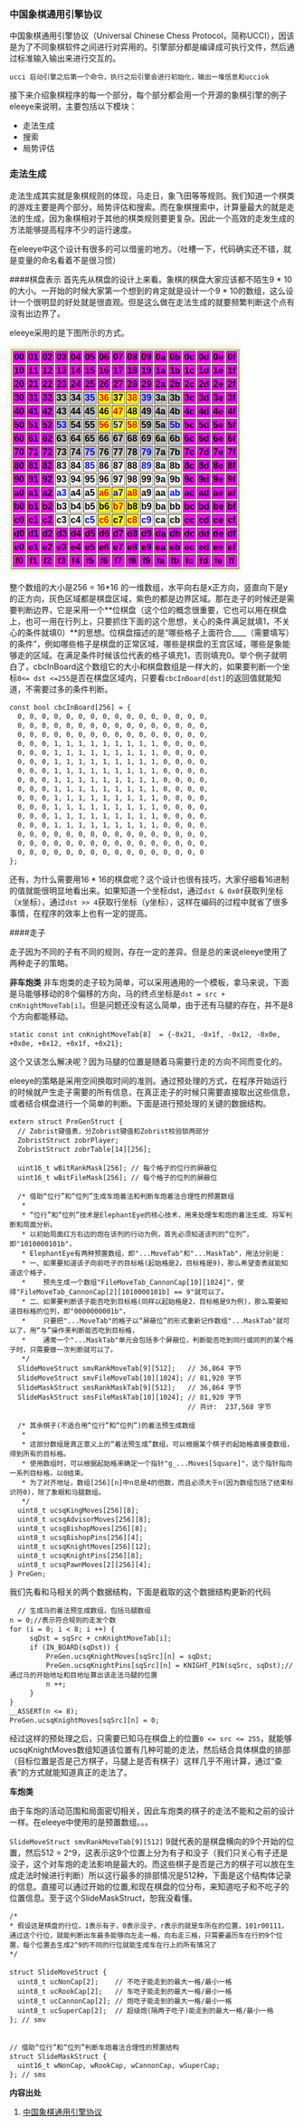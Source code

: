 ### 中国象棋通用引擎协议
中国象棋通用引擎协议（Universal Chinese Chess Protocol，简称UCCI），因该是为了不同象棋软件之间进行对弈用的。引擎部分都是编译成可执行文件，然后通过标准输入输出来进行交互的。


```
ucci 启动引擎之后第一个命令，执行之后引擎会进行初始化，输出一堆信息和ucciok

```

接下来介绍象棋程序的每一个部分，每个部分都会用一个开源的象棋引擎的例子eleeye来说明，主要包括以下模块：

+ 走法生成
+ 搜索
+ 局势评估
### 走法生成
走法生成其实就是象棋规则的体现，马走日，象飞田等等规则。我们知道一个棋类的游戏主要是两个部分，局势评估和搜索。而在象棋搜索中，计算量最大的就是走法的生成，因为象棋相对于其他的棋类规则要更复杂。因此一个高效的走发生成的方法能够提高程序不少的运行速度。

在eleeye中这个设计有很多的可以借鉴的地方。（吐槽一下，代码确实还不错，就是变量的命名看着不是很习惯）

####棋盘表示
首先先从棋盘的设计上来看。象棋的棋盘大家应该都不陌生9 * 10的大小。一开始的时候大家第一个想到的肯定就是设计一个9 * 10的数组，这么设计一个很明显的好处就是很直观。但是这么做在走法生成的就要频繁判断这个点有没有出边界了。

eleeye采用的是下图所示的方式。

![eleeye的棋盘数组](img/eleeye_board.png)

整个数组的大小是256 = 16*16 的一维数组，水平向右是x正方向，竖直向下是y的正方向，灰色区域都是棋盘区域，紫色的都是边界区域。那在走子的时候还是需要判断边界，它是采用一个**位棋盘（这个位的概念很重要，它也可以用在棋盘上，也可一用在行列上，只要抓住下面的这个思想，关心的条件满足就填1，不关心的条件就填0）**的思想。位棋盘描述的是“哪些格子上面符合____（需要填写）的条件”，例如哪些格子是棋盘的正常区域，哪些是棋盘的王宫区域，哪些是象能够走的区域。在满足条件时候该位代表的格子填充1，否则填充0。举个例子就明白了，cbcInBoard这个数组它的大小和棋盘数组是一样大的，如果要判断一个坐标`0<= dst <=255`是否在棋盘区域内，只要看`cbcInBoard[dst]`的返回值就能知道，不需要过多的条件判断。

```
const bool cbcInBoard[256] = {
  0, 0, 0, 0, 0, 0, 0, 0, 0, 0, 0, 0, 0, 0, 0, 0,
  0, 0, 0, 0, 0, 0, 0, 0, 0, 0, 0, 0, 0, 0, 0, 0,
  0, 0, 0, 0, 0, 0, 0, 0, 0, 0, 0, 0, 0, 0, 0, 0,
  0, 0, 0, 1, 1, 1, 1, 1, 1, 1, 1, 1, 0, 0, 0, 0,
  0, 0, 0, 1, 1, 1, 1, 1, 1, 1, 1, 1, 0, 0, 0, 0,
  0, 0, 0, 1, 1, 1, 1, 1, 1, 1, 1, 1, 0, 0, 0, 0,
  0, 0, 0, 1, 1, 1, 1, 1, 1, 1, 1, 1, 0, 0, 0, 0,
  0, 0, 0, 1, 1, 1, 1, 1, 1, 1, 1, 1, 0, 0, 0, 0,
  0, 0, 0, 1, 1, 1, 1, 1, 1, 1, 1, 1, 0, 0, 0, 0,
  0, 0, 0, 1, 1, 1, 1, 1, 1, 1, 1, 1, 0, 0, 0, 0,
  0, 0, 0, 1, 1, 1, 1, 1, 1, 1, 1, 1, 0, 0, 0, 0,
  0, 0, 0, 1, 1, 1, 1, 1, 1, 1, 1, 1, 0, 0, 0, 0,
  0, 0, 0, 1, 1, 1, 1, 1, 1, 1, 1, 1, 0, 0, 0, 0,
  0, 0, 0, 0, 0, 0, 0, 0, 0, 0, 0, 0, 0, 0, 0, 0,
  0, 0, 0, 0, 0, 0, 0, 0, 0, 0, 0, 0, 0, 0, 0, 0,
  0, 0, 0, 0, 0, 0, 0, 0, 0, 0, 0, 0, 0, 0, 0, 0
};
```
还有，为什么需要用16 * 16的棋盘呢？这个设计也很有技巧，大家仔细看16进制的值就能很明显地看出来。如果知道一个坐标dst，通过`dst & 0x0f`获取列坐标（x坐标），通过`dst >> 4`获取行坐标（y坐标），这样在编码的过程中就省了很多事情，在程序的效率上也有一定的提高。

####走子

走子因为不同的子有不同的规则，存在一定的差异。但是总的来说eleeye使用了两种走子的策略。

**非车炮类**
非车炮类的走子较为简单，可以采用通用的一个模板，拿马来说，下面是马能够移动的8个偏移的方向，马的终点坐标是`dst = src + cnKnightMoveTab[i]`。但是问题还没有这么简单，由于还有马腿的存在，并不是8个方向都能移动。

```
static const int cnKnightMoveTab[8]  = {-0x21, -0x1f, -0x12, -0x0e, +0x0e, +0x12, +0x1f, +0x21};
```
这个又该怎么解决呢？因为马腿的位置是随着马需要行走的方向不同而变化的。

eleeye的策略是采用空间换取时间的准则。通过预处理的方式，在程序开始运行的时候就产生走子需要的所有信息，在真正走子的时候只需要直接取出这些信息，或者结合棋盘进行一个简单的判断。下面是进行预处理的关键的数据结构。

```
extern struct PreGenStruct {
  // Zobrist键值表，分Zobrist键值和Zobrist校验锁两部分
  ZobristStruct zobrPlayer;
  ZobristStruct zobrTable[14][256];

  uint16_t wBitRankMask[256]; // 每个格子的位行的屏蔽位
  uint16_t wBitFileMask[256]; // 每个格子的位列的屏蔽位

  /* 借助“位行”和“位列”生成车炮着法和判断车炮着法合理性的预置数组
   *
   * “位行”和“位列”技术是ElephantEye的核心技术，用来处理车和炮的着法生成、将军判断和局面分析。
   * 以初始局面红方右边的炮在该列的行动为例，首先必须知道该列的“位列”，即"1010000101b"，
   * ElephantEye有两种预置数组，即"...MoveTab"和"...MaskTab"，用法分别是：
   * 一、如果要知道该子向前吃子的目标格(起始格是2，目标格是9)，那么希望查表就能知道这个格子，
   * 　　预先生成一个数组"FileMoveTab_CannonCap[10][1024]"，使得"FileMoveTab_CannonCap[2][1010000101b] == 9"就可以了。
   * 二、如果要判断该子能否吃到目标格(同样以起始格是2，目标格是9为例)，那么需要知道目标格的位列，即"0000000001b"，
   * 　　只要把"...MoveTab"的格子以“屏蔽位”的形式重新记作数组"...MaskTab"就可以了，用“与”操作来判断能否吃到目标格，
   * 　　通常一个"...MaskTab"单元会包括多个屏蔽位，判断能否吃到同行或同列的某个格子时，只需要做一次判断就可以了。
   */
  SlideMoveStruct smvRankMoveTab[9][512];   // 36,864 字节
  SlideMoveStruct smvFileMoveTab[10][1024]; // 81,920 字节
  SlideMaskStruct smsRankMaskTab[9][512];   // 36,864 字节
  SlideMaskStruct smsFileMaskTab[10][1024]; // 81,920 字节
                                            // 共计:  237,568 字节

  /* 其余棋子(不适合用“位行”和“位列”)的着法预生成数组
   *
   * 这部分数组是真正意义上的“着法预生成”数组，可以根据某个棋子的起始格直接查数组，得到所有的目标格。
   * 使用数组时，可以根据起始格来确定一个指针"g_...Moves[Square]"，这个指针指向一系列目标格，以0结束。
   * 为了对齐地址，数组[256][n]中n总是4的倍数，而且必须大于n(因为数组包括了结束标识符0)，除了象眼和马腿数组。
   */
  uint8_t ucsqKingMoves[256][8];
  uint8_t ucsqAdvisorMoves[256][8];
  uint8_t ucsqBishopMoves[256][8];
  uint8_t ucsqBishopPins[256][4];
  uint8_t ucsqKnightMoves[256][12];
  uint8_t ucsqKnightPins[256][8];
  uint8_t ucsqPawnMoves[2][256][4];
} PreGen;
```
我们先看和马相关的两个数据结构，下面是截取的这个数据结构更新的代码

```
  // 生成马的着法预生成数组，包括马腿数组
n = 0;//表示符合规则的走发个数
for (i = 0; i < 8; i ++) {
     sqDst = sqSrc + cnKnightMoveTab[i];
     if (IN_BOARD(sqDst)) {
         PreGen.ucsqKnightMoves[sqSrc][n] = sqDst;
         PreGen.ucsqKnightPins[sqSrc][n] = KNIGHT_PIN(sqSrc, sqDst);//通过马的开始地址和目地址算出该走法马腿的位置
         n ++;
     }
}
__ASSERT(n <= 8);
PreGen.ucsqKnightMoves[sqSrc][n] = 0;
```
经过这样的预处理之后，只需要已知马在棋盘上的位置`0 <= src <= 255`，就能够ucsqKnightMoves数组知道该位置有几种可能的走法，然后结合具体棋盘的排部（目标位置是否是己方棋子，马腿上是否有棋子）这样几乎不用计算，通过“查表”的方式就能知道真正的走法了。


**车炮类**

由于车炮的活动范围和局面密切相关，因此车炮类的棋子的走法不能和之前的设计一样。在eleeye中使用的是预置数组。。。


`SlideMoveStruct smvRankMoveTab[9][512]` 9就代表的是棋盘横向的9个开始的位置，然后512 = 2^9，这表示这9个位置上分为有子和没子（我们只关心有子还是没子，这个对车炮的走法影响是最大的。而这些棋子是否是己方的棋子可以放在生成走法时候进行判断）所以这行最多的排部情况是512种，下面是这个结构体记录的信息。直接可以通过开始的位置,和现在棋盘的位分布，来知道吃子和不吃子的位置信息。至于这个SlideMaskStruct，恕我没看懂。

```
/*
* 假设这是棋盘的行位，1表示有子，0表示没子，r表示的就是车所在的位置，101r00111，通过这个行位，就能判断出车最多能够向左走一格，向右走三格，只需要遍历车在行的9个位置，每个位置去生成2^9的不同的行位就能生成车在行上的所有情况了
*/

struct SlideMoveStruct {
  uint8_t ucNonCap[2];    // 不吃子能走到的最大一格/最小一格
  uint8_t ucRookCap[2];   // 车吃子能走到的最大一格/最小一格
  uint8_t ucCannonCap[2]; // 炮吃子能走到的最大一格/最小一格
  uint8_t ucSuperCap[2];  // 超级炮(隔两子吃子)能走到的最大一格/最小一格
}; // smv


// 借助“位行”和“位列”判断车炮着法合理性的预置结构
struct SlideMaskStruct {
  uint16_t wNonCap, wRookCap, wCannonCap, wSuperCap;
}; // sms
```
























**内容出处**
1. [中国象棋通用引擎协议](https://www.xqbase.com/protocol/cchess_ucci.htm)
















